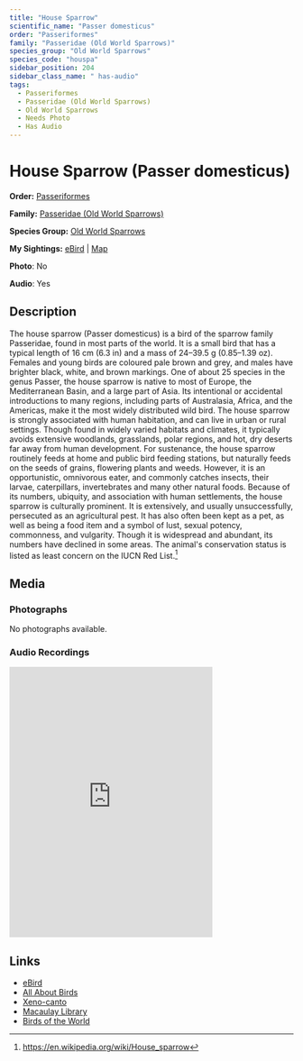 ```yaml
---
title: "House Sparrow"
scientific_name: "Passer domesticus"
order: "Passeriformes"
family: "Passeridae (Old World Sparrows)"
species_group: "Old World Sparrows"
species_code: "houspa"
sidebar_position: 204
sidebar_class_name: " has-audio"
tags: 
  - Passeriformes
  - Passeridae (Old World Sparrows)
  - Old World Sparrows
  - Needs Photo
  - Has Audio
---
```


# House Sparrow (Passer domesticus)

**Order:** [Passeriformes](/tags/passeriformes)

**Family:** [Passeridae (Old World Sparrows)](/tags/passeridae-old-world-sparrows)

**Species Group:** [Old World Sparrows](/tags/old-world-sparrows)

**My Sightings:** [eBird](https://ebird.org/lifelist?r=world&time=life&spp=houspa) | [Map](/map?species_code=houspa)

**Photo**: No 

**Audio**: Yes

## Description
The house sparrow (Passer domesticus) is a bird of the sparrow family Passeridae, found in most parts of the world. It is a small bird that has a typical length of 16 cm (6.3 in) and a mass of 24–39.5 g (0.85–1.39 oz). Females and young birds are coloured pale brown and grey, and males have brighter black, white, and brown markings. One of about 25 species in the genus Passer, the house sparrow is native to most of Europe, the Mediterranean Basin, and a large part of Asia. Its intentional or accidental introductions to many regions, including parts of Australasia, Africa, and the Americas, make it the most widely distributed wild bird.
The house sparrow is strongly associated with human habitation, and can live in urban or rural settings. Though found in widely varied habitats and climates, it typically avoids extensive woodlands, grasslands, polar regions, and hot, dry deserts far away from human development. For sustenance, the house sparrow routinely feeds at home and public bird feeding stations, but naturally feeds on the seeds of grains, flowering plants and weeds. However, it is an opportunistic, omnivorous eater, and commonly catches insects, their larvae, caterpillars, invertebrates and many other natural foods.
Because of its numbers, ubiquity, and association with human settlements, the house sparrow is culturally prominent. It is extensively, and usually unsuccessfully, persecuted as an agricultural pest. It has also often been kept as a pet, as well as being a food item and a symbol of lust, sexual potency, commonness, and vulgarity. Though it is widespread and abundant, its numbers have declined in some areas. The animal's conservation status is listed as least concern on the IUCN Red List.[^1]

[^1]: https://en.wikipedia.org/wiki/House_sparrow

## Media
### Photographs
No photographs available.

### Audio Recordings
<iframe src="https://macaulaylibrary.org/asset/626559381/embed" width="360" height="480" frameborder="0" allowfullscreen></iframe>

## Links
* [eBird](https://ebird.org/species/houspa) 
* [All About Birds](https://www.allaboutbirds.org/guide/houspa) 
* [Xeno-canto](https://www.xeno-canto.org/species/passer-domesticus) 
* [Macaulay Library](https://search.macaulaylibrary.org/catalog?taxonCode=houspa&sort=rating_rank_desc)
* [Birds of the World](https://birdsoftheworld.org/bow/species/houspa)

